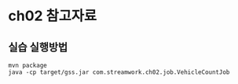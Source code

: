 # ch02 참고자료
## 실습 실행방법
```shell
mvn package
java -cp target/gss.jar com.streamwork.ch02.job.VehicleCountJob
```